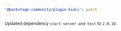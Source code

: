 ```yaml
---
'@backstage-community/plugin-kiali': patch
---
```


Updated dependency `start-server-and-test` to `2.0.10`.
